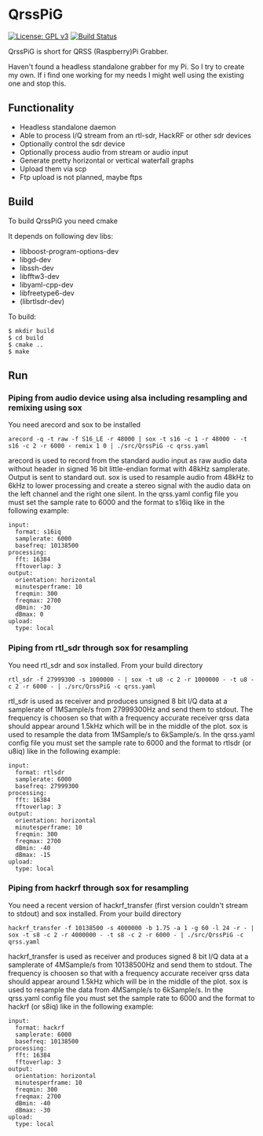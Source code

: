 # QrssPiG

[![License: GPL v3](https://img.shields.io/badge/License-GPL%20v3-blue.svg)](http://www.gnu.org/licenses/gpl-3.0)
[![Build Status](https://travis-ci.org/MartinHerren/QrssPiG.svg?branch=master)](https://travis-ci.org/MartinHerren/QrssPiG)

QrssPiG is short for QRSS (Raspberry)Pi Grabber.

Haven't found a headless standalone grabber for my Pi. So I try to create my own.
If i find one working for my needs I might well using the existing one and stop this.

## Functionality
 - Headless standalone daemon
 - Able to process I/Q stream from an rtl-sdr, HackRF or other sdr devices
 - Optionally control the sdr device
 - Optionally process audio from stream or audio input
 - Generate pretty horizontal or vertical waterfall graphs
 - Upload them via scp
 - Ftp upload is not planned, maybe ftps

## Build
To build QrssPiG you need cmake

It depends on following dev libs:
 - libboost-program-options-dev
 - libgd-dev
 - libssh-dev
 - libfftw3-dev
 - libyaml-cpp-dev
 - libfreetype6-dev
 - (librtlsdr-dev)

To build:
```
$ mkdir build
$ cd build
$ cmake ..
$ make
```

## Run
### Piping from audio device using alsa including resampling and remixing using sox
You need arecord and sox to be installed
```
arecord -q -t raw -f S16_LE -r 48000 | sox -t s16 -c 1 -r 48000 - -t s16 -c 2 -r 6000 - remix 1 0 | ./src/QrssPiG -c qrss.yaml
```
arecord is used to record from the standard audio input as raw audio data without header in signed 16 bit little-endian format with 48kHz samplerate. Output is sent to standard out.
sox is used to resample audio from 48kHz to 6kHz to lower processing and create a stereo signal with the audio data on the left channel and the right one silent.
In the qrss.yaml config file you must set the sample rate to 6000 and the format to s16iq like in the following example:
```
input:
  format: s16iq
  samplerate: 6000
  basefreq: 10138500
processing:
  fft: 16384
  fftoverlap: 3
output:
  orientation: horizontal
  minutesperframe: 10
  freqmin: 300
  freqmax: 2700
  dBmin: -30
  dBmax: 0
upload:
  type: local
```

### Piping from rtl_sdr through sox for resampling
You need rtl_sdr and sox installed. From your build directory
```
rtl_sdr -f 27999300 -s 1000000 - | sox -t u8 -c 2 -r 1000000 - -t u8 -c 2 -r 6000 - | ./src/QrssPiG -c qrss.yaml
```
rtl_sdr is used as receiver and produces unsigned 8 bit I/Q data at a samplerate of 1MSample/s from 27999300Hz and send them to stdout.
The frequency is choosen so that with a frequency accurate receiver qrss data should appear around 1.5kHz which will be in the middle of the plot.
sox is used to resample the data from 1MSample/s to 6kSample/s.
In the qrss.yaml config file you must set the sample rate to 6000 and the format to rtlsdr (or u8iq) like in the following example:
```
input:
  format: rtlsdr
  samplerate: 6000
  basefreq: 27999300
processing:
  fft: 16384
  fftoverlap: 3
output:
  orientation: horizontal
  minutesperframe: 10
  freqmin: 300
  freqmax: 2700
  dBmin: -40
  dBmax: -15
upload:
  type: local
```

### Piping from hackrf through sox for resampling
You need a recent version of hackrf_transfer (first version couldn't stream to stdout) and sox installed. From your build directory
```
hackrf_transfer -f 10138500 -s 4000000 -b 1.75 -a 1 -g 60 -l 24 -r - | sox -t s8 -c 2 -r 4000000 - -t s8 -c 2 -r 6000 - | ./src/QrssPiG -c qrss.yaml
```
hackrf_transfer is used as receiver and produces signed 8 bit I/Q data at a samplerate of 4MSample/s from 10138500Hz and send them to stdout.
The frequency is choosen so that with a frequency accurate receiver qrss data should appear around 1.5kHz which will be in the middle of the plot.
sox is used to resample the data from 4MSample/s to 6kSample/s.
In the qrss.yaml config file you must set the sample rate to 6000 and the format to hackrf (or s8iq) like in the following example:
```
input:
  format: hackrf
  samplerate: 6000
  basefreq: 10138500
processing:
  fft: 16384
  fftoverlap: 3
output:
  orientation: horizontal
  minutesperframe: 10
  freqmin: 300
  freqmax: 2700
  dBmin: -40
  dBmax: -30
upload:
  type: local
```
